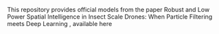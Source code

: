 This repository provides official models from the paper Robust and Low Power Spatial Intelligence in Insect Scale Drones: When Particle Filtering meets Deep Learning  , available here
